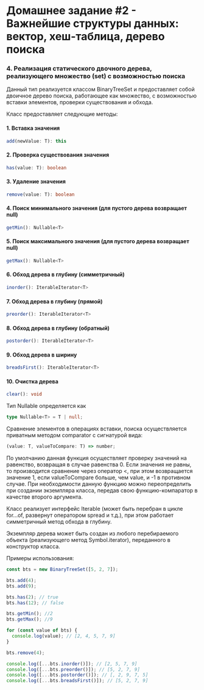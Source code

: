 # Домашнее задание #2 - Важнейшие структуры данных: вектор, хеш-таблица, дерево поиска

### 4. Реализация статического двочного дерева, реализующего множество (set) с возможностью поиска

Данный тип реализуется классом BinaryTreeSet и предоставляет собой двоичное дерево поиска, работающее как множество, с возможностью вставки элементов, проверки существования и обхода.

Класс предоставляет следующие методы:

#### 1. Вставка значения

```ts
add(newValue: T): this
```

#### 2. Проверка существования значения

```ts
has(value: T): boolean
```

#### 3. Удаление значения

```ts
remove(value: T): boolean
```

#### 4. Поиск минимального значения (для пустого дерева возвращает null)

```ts
getMin(): Nullable<T>
```

#### 5. Поиск максимального значения (для пустого дерева возвращает null)

```ts
getMax(): Nullable<T>
```

#### 6. Обход дерева в глубину (симметричный)

```ts
inorder(): IterableIterator<T>
```

#### 7. Обход дерева в глубину (прямой)

```ts
preorder(): IterableIterator<T>
```

#### 8. Обход дерева в глубину (обратный)

```ts
postorder(): IterableIterator<T>
```

#### 9. Обход дерева в ширину

```ts
breadsFirst(): IterableIterator<T>
```

#### 10. Очистка дерева

```ts
clear(): void
```

Тип Nullable определяется как

```ts
type Nullable<T> = T | null;
```

Сравнение элементов в операциях вставки, поиска осуществляется приватным методом comparator с сигнатурой вида:

```ts
(value: T, valueToCompare: T) => number;
```

По умолчанию данная функция осуществляет проверку значений на равенство, возвращая в случае равенства 0. Если значения не равны, то производится сравнение через оператор <, при этом возвращается значение 1, если valueToCompare больше, чем value, и -1 в противном случае. При необходимости данную функцию можно переопределить при создании экземпляра класса, передав свою функцию-компаратор в качестве второго аргумента.

Класс реализует интерфейс Iterable (может быть перебран в цикле for...of, развернут оператором spread и т.д.), при этом работает симметричный метод обхода в глубину.

Экземпляр дерева может быть создан из любого перебираемого объекта (реализующего метод Symbol.iterator), переданного в конструктор класса.

Примеры использования:

```js
const bts = new BinaryTreeSet([5, 2, 7]);

bts.add(4);
bts.add(9);

bts.has(2); // true
bts.has(12); // false

bts.getMin(); //2
bts.getMax(); //9

for (const value of bts) {
  console.log(value); // [2, 4, 5, 7, 9]
}

bts.remove(4);

console.log([...bts.inorder()]); // [2, 5, 7, 9]
console.log([...bts.preorder()]); // [5, 2, 7, 9]
console.log([...bts.postorder()]); // [, 2, 9, 7, 5]
console.log([...bts.breadsFirst()]); // [5, 2, 7, 9]
```

